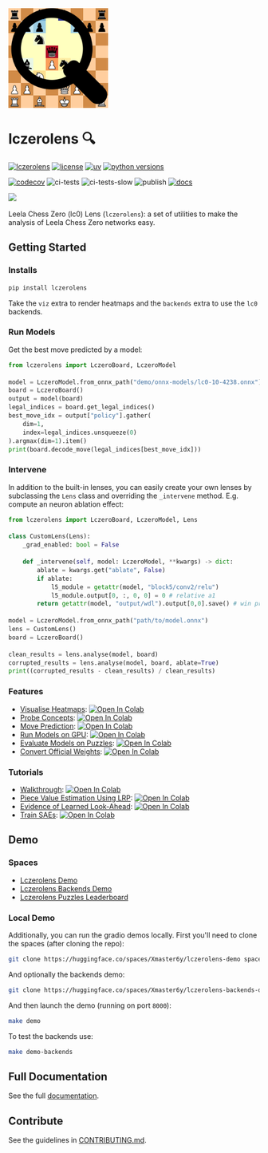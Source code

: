 <img src="https://raw.githubusercontent.com/Xmaster6y/lczerolens/refs/heads/main/docs/source/_static/images/lczerolens-logo.svg" alt="logo" width="200"/>

# lczerolens 🔍

[![lczerolens](https://img.shields.io/pypi/v/lczerolens?color=purple)](https://pypi.org/project/lczerolens/)
[![license](https://img.shields.io/badge/license-MIT-lightgrey.svg)](https://github.com/Xmaster6y/lczerolens/blob/main/LICENSE)
[![uv](https://img.shields.io/endpoint?url=https://raw.githubusercontent.com/astral-sh/uv/main/assets/badge/v0.json)](https://github.com/astral-sh/uv)
[![python versions](https://img.shields.io/pypi/pyversions/lczerolens.svg)](https://www.python.org/downloads/)

[![codecov](https://codecov.io/gh/Xmaster6y/lczerolens/graph/badge.svg?token=JKJAWB451A)](https://codecov.io/gh/Xmaster6y/lczerolens)
![ci-tests](https://github.com/Xmaster6y/lczerolens/actions/workflows/ci-tests.yml/badge.svg)
![ci-tests-slow](https://github.com/Xmaster6y/lczerolens/actions/workflows/ci-tests-slow.yml/badge.svg)
![publish](https://github.com/Xmaster6y/lczerolens/actions/workflows/publish.yml/badge.svg)
[![docs](https://readthedocs.org/projects/lczerolens/badge/?version=latest)](https://lczerolens.readthedocs.io/en/latest/?badge=latest)

<a href="https://lczerolens.readthedocs.io"><img src="https://img.shields.io/badge/-Read%20the%20Docs%20Here-blue?style=for-the-badge&logo=Read-the-Docs&logoColor=white"></img></a>


Leela Chess Zero (lc0) Lens (`lczerolens`): a set of utilities to make the analysis of Leela Chess Zero networks easy.

## Getting Started

### Installs

```bash
pip install lczerolens
```

Take the `viz` extra to render heatmaps and the `backends` extra to use the `lc0` backends.

### Run Models

Get the best move predicted by a model:

```python
from lczerolens import LczeroBoard, LczeroModel

model = LczeroModel.from_onnx_path("demo/onnx-models/lc0-10-4238.onnx")
board = LczeroBoard()
output = model(board)
legal_indices = board.get_legal_indices()
best_move_idx = output["policy"].gather(
    dim=1,
    index=legal_indices.unsqueeze(0)
).argmax(dim=1).item()
print(board.decode_move(legal_indices[best_move_idx]))
```

### Intervene

In addition to the built-in lenses, you can easily create your own lenses by subclassing the `Lens` class and overriding the `_intervene` method. E.g. compute an neuron ablation effect:

```python
from lczerolens import LczeroBoard, LczeroModel, Lens

class CustomLens(Lens):
    _grad_enabled: bool = False

    def _intervene(self, model: LczeroModel, **kwargs) -> dict:
        ablate = kwargs.get("ablate", False)
        if ablate:
            l5_module = getattr(model, "block5/conv2/relu")
            l5_module.output[0, :, 0, 0] = 0 # relative a1
        return getattr(model, "output/wdl").output[0,0].save() # win probability

model = LczeroModel.from_onnx_path("path/to/model.onnx")
lens = CustomLens()
board = LczeroBoard()

clean_results = lens.analyse(model, board)
corrupted_results = lens.analyse(model, board, ablate=True)
print((corrupted_results - clean_results) / clean_results)
```

### Features

- [Visualise Heatmaps](https://lczerolens.readthedocs.io/en/latest/notebooks/features/visualise-heatmaps.html): [![Open In Colab](https://colab.research.google.com/assets/colab-badge.svg)](https://colab.research.google.com/github/Xmaster6y/lczerolens/blob/main/docs/source/notebooks/features/visualise-heatmaps.ipynb)
- [Probe Concepts](https://lczerolens.readthedocs.io/en/latest/notebooks/features/probe-concepts.html): [![Open In Colab](https://colab.research.google.com/assets/colab-badge.svg)](https://colab.research.google.com/github/Xmaster6y/lczerolens/blob/main/docs/source/notebooks/features/probe-concepts.ipynb)
- [Move Prediction](https://lczerolens.readthedocs.io/en/latest/notebooks/features/move-prediction.html): [![Open In Colab](https://colab.research.google.com/assets/colab-badge.svg)](https://colab.research.google.com/github/Xmaster6y/lczerolens/blob/main/docs/source/notebooks/features/move-prediction.ipynb)
- [Run Models on GPU](https://lczerolens.readthedocs.io/en/latest/notebooks/features/run-models-on-gpu.html): [![Open In Colab](https://colab.research.google.com/assets/colab-badge.svg)](https://colab.research.google.com/github/Xmaster6y/lczerolens/blob/main/docs/source/notebooks/features/run-models-on-gpu.ipynb)
- [Evaluate Models on Puzzles](https://lczerolens.readthedocs.io/en/latest/notebooks/features/evaluate-models-on-puzzles.html): [![Open In Colab](https://colab.research.google.com/assets/colab-badge.svg)](https://colab.research.google.com/github/Xmaster6y/lczerolens/blob/main/docs/source/notebooks/features/evaluate-models-on-puzzles.ipynb)
- [Convert Official Weights](https://lczerolens.readthedocs.io/en/latest/notebooks/features/convert-official-weights.html): [![Open In Colab](https://colab.research.google.com/assets/colab-badge.svg)](https://colab.research.google.com/github/Xmaster6y/lczerolens/blob/main/docs/source/notebooks/features/convert-official-weights.ipynb)

### Tutorials

- [Walkthrough](https://lczerolens.readthedocs.io/en/latest/notebooks/walkthrough.html): [![Open In Colab](https://colab.research.google.com/assets/colab-badge.svg)](https://colab.research.google.com/github/Xmaster6y/docs/source/notebooks/walkthrough.ipynb)
- [Piece Value Estimation Using LRP](https://lczerolens.readthedocs.io/en/latest/notebooks/tutorials/piece-value-estimation-using-lrp.ipynb): [![Open In Colab](https://colab.research.google.com/assets/colab-badge.svg)](https://colab.research.google.com/github/Xmaster6y/lczerolens/blob/main/docs/source/notebooks/tutorials/piece-value-estimation-using-lrp.ipynb)
- [Evidence of Learned Look-Ahead](https://lczerolens.readthedocs.io/en/latest/notebooks/tutorials/evidence-of-learned-look-ahead.ipynb): [![Open In Colab](https://colab.research.google.com/assets/colab-badge.svg)](https://colab.research.google.com/github/Xmaster6y/lczerolens/blob/main/docs/source/notebooks/tutorials/evidence-of-learned-look-ahead.ipynb)
- [Train SAEs](https://lczerolens.readthedocs.io/en/latest/notebooks/tutorials/train-saes.ipynb): [![Open In Colab](https://colab.research.google.com/assets/colab-badge.svg)](https://colab.research.google.com/github/Xmaster6y/lczerolens/blob/main/docs/source/notebooks/tutorials/train-saes.ipynb)

## Demo

### Spaces

- [Lczerolens Demo](https://huggingface.co/spaces/lczerolens/lczerolens-demo)
- [Lczerolens Backends Demo](https://huggingface.co/spaces/lczerolens/lczerolens-backends-demo)
- [Lczerolens Puzzles Leaderboard](https://huggingface.co/spaces/lczerolens/lichess-puzzles-leaderboard)

### Local Demo

Additionally, you can run the gradio demos locally. First you'll need to clone the spaces (after cloning the repo):

```bash
git clone https://huggingface.co/spaces/Xmaster6y/lczerolens-demo spaces/lczerolens-demo
```

And optionally the backends demo:

```bash
git clone https://huggingface.co/spaces/Xmaster6y/lczerolens-backends-demo spaces/lczerolens-backends-demo
```

And then launch the demo (running on port `8000`):

```bash
make demo
```

To test the backends use:

```bash
make demo-backends
```

## Full Documentation

See the full [documentation](https://lczerolens.readthedocs.io).

## Contribute

See the guidelines in [CONTRIBUTING.md](CONTRIBUTING.md).
